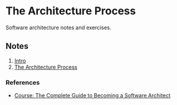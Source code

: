 # The Architecture Process

Software architecture notes and exercises.

## Notes

1. [Intro](./_notes/01-introduction.md)
2. [The Architecture Process](./_notes/02-architecture-process.md)

### References

- [Course: The Complete Guide to Becoming a Software Architect](https://www.udemy.com/course/the-complete-guide-to-becoming-a-software-architect/)
